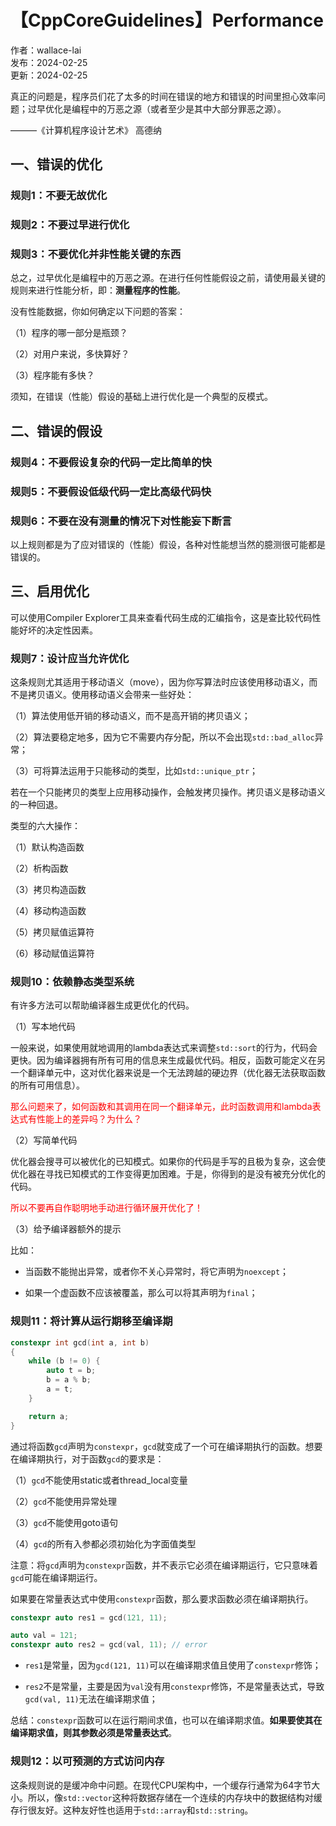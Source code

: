 # 【CppCoreGuidelines】Performance

作者：wallace-lai <br/>
发布：2024-02-25 <br/>
更新：2024-02-25 <br/>

真正的问题是，程序员们花了太多的时间在错误的地方和错误的时间里担心效率问题；过早优化是编程中的万恶之源（或者至少是其中大部分罪恶之源）。

———《计算机程序设计艺术》 高德纳

## 一、错误的优化

### 规则1：不要无故优化

### 规则2：不要过早进行优化

### 规则3：不要优化并非性能关键的东西

总之，过早优化是编程中的万恶之源。在进行任何性能假设之前，请使用最关键的规则来进行性能分析，即：**测量程序的性能**。

没有性能数据，你如何确定以下问题的答案：

（1）程序的哪一部分是瓶颈？

（2）对用户来说，多快算好？

（3）程序能有多快？

须知，在错误（性能）假设的基础上进行优化是一个典型的反模式。

## 二、错误的假设

### 规则4：不要假设复杂的代码一定比简单的快

### 规则5：不要假设低级代码一定比高级代码快

### 规则6：不要在没有测量的情况下对性能妄下断言

以上规则都是为了应对错误的（性能）假设，各种对性能想当然的臆测很可能都是错误的。

## 三、启用优化

可以使用Compiler Explorer工具来查看代码生成的汇编指令，这是查比较代码性能好坏的决定性因素。

### 规则7：设计应当允许优化

这条规则尤其适用于移动语义（move），因为你写算法时应该使用移动语义，而不是拷贝语义。使用移动语义会带来一些好处：

（1）算法使用低开销的移动语义，而不是高开销的拷贝语义；

（2）算法要稳定地多，因为它不需要内存分配，所以不会出现`std::bad_alloc`异常；

（3）可将算法运用于只能移动的类型，比如`std::unique_ptr`；

若在一个只能拷贝的类型上应用移动操作，会触发拷贝操作。拷贝语义是移动语义的一种回退。

类型的六大操作：

（1）默认构造函数

（2）析构函数

（3）拷贝构造函数

（4）移动构造函数

（5）拷贝赋值运算符

（6）移动赋值运算符


### 规则10：依赖静态类型系统

有许多方法可以帮助编译器生成更优化的代码。

（1）写本地代码

一般来说，如果使用就地调用的lambda表达式来调整`std::sort`的行为，代码会更快。因为编译器拥有所有可用的信息来生成最优代码。相反，函数可能定义在另一个翻译单元中，这对优化器来说是一个无法跨越的硬边界（优化器无法获取函数的所有可用信息）。

<p style="color:red;">
那么问题来了，如何函数和其调用在同一个翻译单元，此时函数调用和lambda表达式有性能上的差异吗？为什么？
</p>

（2）写简单代码

优化器会搜寻可以被优化的已知模式。如果你的代码是手写的且极为复杂，这会使优化器在寻找已知模式的工作变得更加困难。于是，你得到的是没有被充分优化的代码。

<p style="color:red;">
所以不要再自作聪明地手动进行循环展开优化了！
</p>

（3）给予编译器额外的提示

比如：

- 当函数不能抛出异常，或者你不关心异常时，将它声明为`noexcept`；

- 如果一个虚函数不应该被覆盖，那么可以将其声明为`final`；

### 规则11：将计算从运行期移至编译期

```cpp
constexpr int gcd(int a, int b)
{
    while (b != 0) {
        auto t = b;
        b = a % b;
        a = t;
    }

    return a;
}
```

通过将函数`gcd`声明为`constexpr`，`gcd`就变成了一个可在编译期执行的函数。想要在编译期执行，对于函数`gcd`的要求是：

（1）`gcd`不能使用static或者thread_local变量

（2）`gcd`不能使用异常处理

（3）`gcd`不能使用goto语句

（4）`gcd`的所有入参都必须初始化为字面值类型

注意：将`gcd`声明为`constexpr`函数，并不表示它必须在编译期运行，它只意味着`gcd`可能在编译期运行。

如果要在常量表达式中使用`constexpr`函数，那么要求函数必须在编译期执行。

```cpp
constexpr auto res1 = gcd(121, 11);

auto val = 121;
constexpr auto res2 = gcd(val, 11); // error
```

- `res1`是常量，因为`gcd(121, 11)`可以在编译期求值且使用了`constexpr`修饰；

- `res2`不是常量，主要是因为`val`没有用`constexpr`修饰，不是常量表达式，导致`gcd(val, 11)`无法在编译期求值；

总结：`constexpr`函数可以在运行期间求值，也可以在编译期求值。**如果要使其在编译期求值，则其参数必须是常量表达式**。

### 规则12：以可预测的方式访问内存

这条规则说的是缓冲命中问题。在现代CPU架构中，一个缓存行通常为64字节大小。所以，像`std::vector`这种将数据存储在一个连续的内存块中的数据结构对缓存行很友好。这种友好性也适用于`std::array`和`std::string`。

